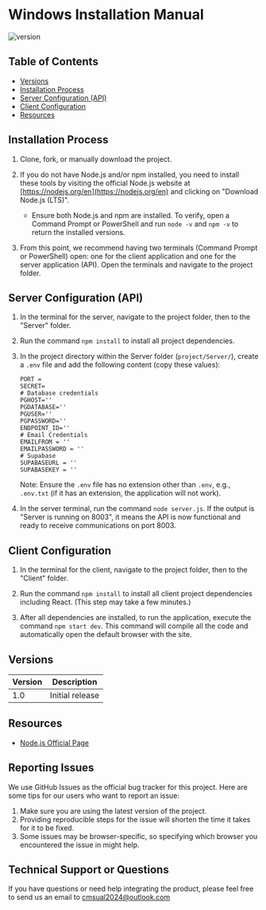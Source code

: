 # Windows Installation Manual

![version](https://img.shields.io/badge/version-1.0-blue.svg)

## Table of Contents

- [Versions](#versions)
- [Installation Process](#installation-process)
- [Server Configuration (API)](#server-configuration-api)
- [Client Configuration](#client-configuration)
- [Resources](#resources)


## Installation Process

1. Clone, fork, or manually download the project.

2. If you do not have Node.js and/or npm installed, you need to install these tools by visiting the official Node.js website at [https://nodejs.org/en](https://nodejs.org/en) and clicking on "Download Node.js (LTS)".
    - Ensure both Node.js and npm are installed. To verify, open a Command Prompt or PowerShell and run `node -v` and `npm -v` to return the installed versions.

3. From this point, we recommend having two terminals (Command Prompt or PowerShell) open: one for the client application and one for the server application (API). Open the terminals and navigate to the project folder.

## Server Configuration (API)

1. In the terminal for the server, navigate to the project folder, then to the "Server" folder.

2. Run the command `npm install` to install all project dependencies.

3. In the project directory within the Server folder (`project/Server/`), create a `.env` file and add the following content (copy these values):

    ```
    PORT = 
    SECRET=
    # Database credentials
    PGHOST=''
    PGDATABASE=''
    PGUSER=''
    PGPASSWORD=''
    ENDPOINT_ID=''
    # Email Credentials
    EMAILFROM = ''
    EMAILPASSWORD = ''
    # Supabase
    SUPABASEURL = ''
    SUPABASEKEY = ''
    ```

    Note: Ensure the `.env` file has no extension other than `.env`, e.g., `.env.txt` (if it has an extension, the application will not work).

4. In the server terminal, run the command `node server.js`. If the output is "Server is running on 8003", it means the API is now functional and ready to receive communications on port 8003.

## Client Configuration

1. In the terminal for the client, navigate to the project folder, then to the "Client" folder.

2. Run the command `npm install` to install all client project dependencies including React. (This step may take a few minutes.)

3. After all dependencies are installed, to run the application, execute the command `npm start dev`. This command will compile all the code and automatically open the default browser with the site.


## Versions

| Version | Description |
| ------- | ----------- |
| 1.0     | Initial release |


## Resources

- [Node.js Official Page](https://nodejs.org/en/download/)


## Reporting Issues

We use GitHub Issues as the official bug tracker for this project. Here are some tips for our users who want to report an issue:

1. Make sure you are using the latest version of the project.
2. Providing reproducible steps for the issue will shorten the time it takes for it to be fixed.
3. Some issues may be browser-specific, so specifying which browser you encountered the issue in might help.

## Technical Support or Questions

If you have questions or need help integrating the product, please feel free to send us an email to cmsual2024@outlook.com




